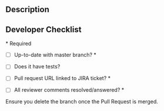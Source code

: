 ## Description


## Developer Checklist

\* Required

- [ ] Up-to-date with master branch? \*

- [ ] Does it have tests?

- [ ] Pull request URL linked to JIRA ticket? \*

- [ ] All reviewer comments resolved/answered? \*


Ensure you delete the branch once the Pull Request is merged.
